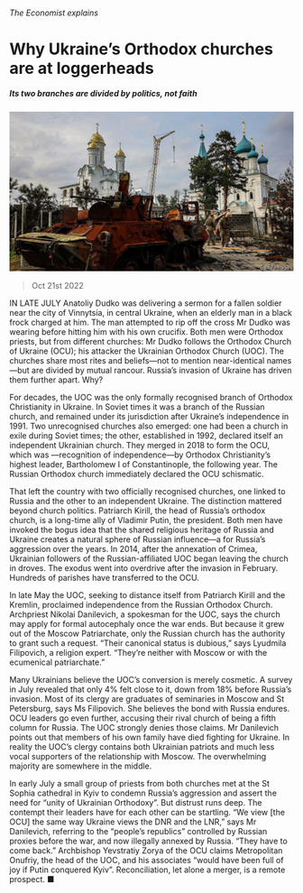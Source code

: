 ###### The Economist explains

# Why Ukraine’s Orthodox churches are at loggerheads 

##### Its two branches are divided by politics, not faith 

![image](images/20221022_BLP505.jpg) 

> Oct 21st 2022 

IN LATE JULY Anatoliy Dudko was delivering a sermon for a fallen soldier near the city of Vinnytsia, in central Ukraine, when an elderly man in a black frock charged at him. The man attempted to rip off the cross Mr Dudko was wearing before hitting him with his own crucifix. Both men were Orthodox priests, but from different churches: Mr Dudko follows the Orthodox Church of Ukraine (OCU); his attacker the Ukrainian Orthodox Church (UOC). The churches share most rites and beliefs—not to mention near-identical names—but are divided by mutual rancour. Russia’s invasion of Ukraine has driven them further apart. Why?

For decades, the UOC was the only formally recognised branch of Orthodox Christianity in Ukraine. In Soviet times it was a branch of the Russian church, and remained under its jurisdiction after Ukraine’s independence in 1991. Two unrecognised churches also emerged: one had been a church in exile during Soviet times; the other, established in 1992, declared itself an independent Ukrainian church. They merged in 2018 to form the OCU, which was —recognition of independence—by Orthodox Christianity’s highest leader, Bartholomew I of Constantinople, the following year. The Russian Orthodox church immediately declared the OCU schismatic.

That left the country with two officially recognised churches, one linked to Russia and the other to an independent Ukraine. The distinction mattered beyond church politics. Patriarch Kirill, the head of Russia’s orthodox church, is a long-time ally of Vladimir Putin, the president. Both men have invoked the bogus idea that the shared religious heritage of Russia and Ukraine creates a natural sphere of Russian influence—a  for Russia’s aggression over the years. In 2014, after the annexation of Crimea, Ukrainian followers of the Russian-affiliated UOC began leaving the church in droves. The exodus went into overdrive after the invasion in February. Hundreds of parishes have transferred to the OCU.

In late May the UOC, seeking to distance itself from Patriarch Kirill and the Kremlin, proclaimed independence from the Russian Orthodox Church. Archpriest Nikolai Danilevich, a spokesman for the UOC, says the church may apply for formal autocephaly once the war ends. But because it grew out of the Moscow Patriarchate, only the Russian church has the authority to grant such a request. “Their canonical status is dubious,” says Lyudmila Filipovich, a religion expert. “They’re neither with Moscow or with the ecumenical patriarchate.” 

Many Ukrainians believe the UOC’s conversion is merely cosmetic. A survey in July revealed that only 4% felt close to it, down from 18% before Russia’s invasion. Most of its clergy are graduates of seminaries in Moscow and St Petersburg, says Ms Filipovich. She believes the bond with Russia endures. OCU leaders go even further, accusing their rival church of being a fifth column for Russia. The UOC strongly denies those claims. Mr Danilevich points out that members of his own family have died fighting for Ukraine. In reality the UOC’s clergy contains both Ukrainian patriots and much less vocal supporters of the relationship with Moscow. The overwhelming majority are somewhere in the middle. 

In early July a small group of priests from both churches met at the St Sophia cathedral in Kyiv to condemn Russia’s aggression and assert the need for “unity of Ukrainian Orthodoxy”. But distrust runs deep. The contempt their leaders have for each other can be startling. “We view [the OCU] the same way Ukraine views the DNR and the LNR,” says Mr Danilevich, referring to the “people’s republics” controlled by Russian proxies before the war, and now illegally annexed by Russia. “They have to come back.” Archbishop Yevstratiy Zorya of the OCU claims Metropolitan Onufriy, the head of the UOC, and his associates “would have been full of joy if Putin conquered Kyiv”. Reconciliation, let alone a merger, is a remote prospect. ■

